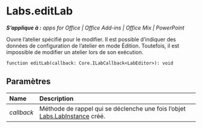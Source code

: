 
# Labs.editLab

 _**S’applique à :** apps for Office | Office Add-ins | Office Mix | PowerPoint_

Ouvre l’atelier spécifié pour le modifier. Il est possible d’indiquer des données de configuration de l’atelier en mode Édition. Toutefois, il est impossible de modifier un atelier lors de son exécution.

```
function editLab(callback: Core.ILabCallback<LabEditor>): void
```


## Paramètres


|**Name**|**Description**|
|:-----|:-----|
| _callback_|Méthode de rappel qui se déclenche une fois l’objet [Labs.LabInstance](../../reference/office-mix/labs.labinstance.md) créé.|
